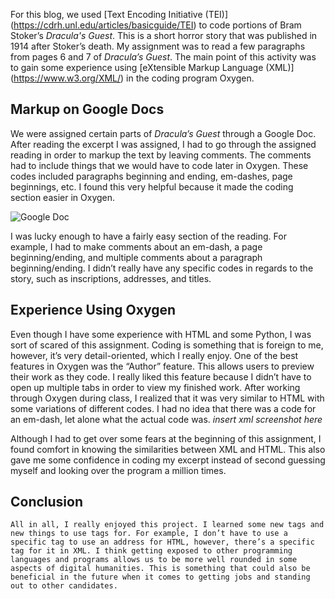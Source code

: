   For this blog, we used [Text Encoding Initiative (TEI)] (https://cdrh.unl.edu/articles/basicguide/TEI) to code portions of Bram Stoker’s *Dracula's Guest*. This is a short horror story that was published in 1914 after Stoker’s death. My assignment was to read a few paragraphs from pages 6 and 7 of *Dracula’s Guest*. The main point of this activity was to gain some experience using [eXtensible Markup Language (XML)] (https://www.w3.org/XML/) in the coding program Oxygen. 

## Markup on Google Docs
  We were assigned certain parts of *Dracula’s Guest* through a Google Doc. After reading the excerpt I was assigned, I had to go through the assigned reading in order to markup the text by leaving comments. The comments had to include things that we would have to code later in Oxygen. These codes included paragraphs beginning and ending, em-dashes, page beginnings, etc. I found this very helpful because it made the coding section easier in Oxygen. 

![Google Doc](https://maddiehool.github.io/Maddie-Hool-/images/google-doc.png)
  
  I was lucky enough to have a fairly easy section of the reading. For example, I had to make comments about an em-dash, a page beginning/ending, and multiple comments about a paragraph beginning/ending. I didn’t really have any specific codes in regards to the story, such as inscriptions, addresses, and titles. 

 ## Experience Using Oxygen
  Even though I have some experience with HTML and some Python, I was sort of scared of this assignment. Coding is something that is foreign to me, however, it’s very detail-oriented, which I really enjoy. One of the best features in Oxygen was the “Author” feature. This allows users to preview their work as they code. I really liked this feature because I didn’t have to open up multiple tabs in order to view my finished work. After working through Oxygen during class, I realized that it was very similar to HTML with some variations of different codes. I had no idea that there was a code for an em-dash, let alone what the actual code was.
*insert xml screenshot here*
  
  Although I had to get over some fears at the beginning of this assignment, I found comfort in knowing the similarities between XML and HTML. This also gave me some confidence in coding my excerpt instead of second guessing myself and looking over the program a million times. 

## Conclusion
	All in all, I really enjoyed this project. I learned some new tags and new things to use tags for. For example, I don’t have to use a specific tag to use an address for HTML, however, there’s a specific tag for it in XML. I think getting exposed to other programming languages and programs allows us to be more well rounded in some aspects of digital humanities. This is something that could also be beneficial in the future when it comes to getting jobs and standing out to other candidates. 
